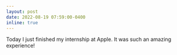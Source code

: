 ```yaml
---
layout: post
date: 2022-08-19 07:59:00-0400
inline: true
---
```


Today I just finished my internship at Apple. It was such an amazing experience! 
